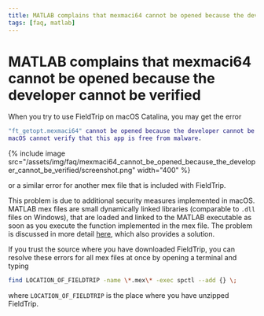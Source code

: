 ```yaml
---
title: MATLAB complains that mexmaci64 cannot be opened because the developer cannot be verified
tags: [faq, matlab]
---
```


# MATLAB complains that mexmaci64 cannot be opened because the developer cannot be verified

When you try to use FieldTrip on macOS Catalina, you may get the error

```matlab
"ft_getopt.mexmaci64" cannot be opened because the developer cannot be verified.
macOS cannot verify that this app is free from malware.
```

{% include image src="/assets/img/faq/mexmaci64_cannot_be_opened_because_the_developer_cannot_be_verified/screenshot.png" width="400" %}

or a similar error for another mex file that is included with FieldTrip.

This problem is due to additional security measures implemented in macOS. MATLAB mex files are small dynamically linked libraries (comparable to `.dll` files on Windows), that are loaded and linked to the MATLAB executable as soon as you execute the function implemented in the mex file. The problem is discussed in more detail [here](https://osxdaily.com/2015/07/15/add-remove-gatekeeper-app-command-line-mac-os-x/), which also provides a solution.

If you trust the source where you have downloaded FieldTrip, you can resolve these errors for all mex files at once by opening a terminal and typing

```bash
find LOCATION_OF_FIELDTRIP -name \*.mex\* -exec spctl --add {} \;
```

where `LOCATION_OF_FIELDTRIP` is the place where you have unzipped FieldTrip.

